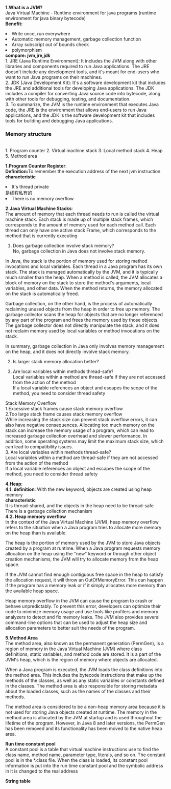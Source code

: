 
<b>1.What is a JVM?</b><br>
Java Virtual Machine - Runtime environment for java programs (runtime environment for java binary bytecode)<br>
<b>Benefit:</b><br>
<li>Write once, run everywhere</li>
<li>Automatic memory management, garbage collection function</li>
<li>Array subscript out of bounds check</li>
<li>polymorphism</li>
<b>compare: jvm,jre,jdk</b><br>
1. JRE (Java Runtime Environment): It includes the JVM along with other libraries and components required to run Java applications. The JRE doesn't include any development tools, and it's meant for end-users who want to run Java programs on their machines.<br>
2. JDK (Java Development Kit): It's a software development kit that includes the JRE and additional tools for developing Java applications. The JDK includes a compiler for converting Java source code into bytecode, along with other tools for debugging, testing, and documentation.<br>
3. To summarize, the JVM is the runtime environment that executes Java code, the JRE is the environment that allows end-users to run Java applications, and the JDK is the software development kit that includes tools for building and debugging Java applications.<br>

<h3>Memory structure</h3><br>
1. Program counter 2. Virtual machine stack 3. Local method stack 4. Heap 5. Method area <br>

<b>1.Program Counter Register</b>:<br>
<b>Definition:</b>To remember the execution address of the next jvm instruction<br>
<b>characteristic</b>
<li>It's thread private</li>是线程私有的
<li>There is no memory overflow</li>

<b>2.Java Virtual Machine Stacks</b>:<br>
The amount of memory that each thread needs to run is called the virtual machine stack. Each stack is made up of multiple stack frames, which corresponds to the amount of memory used for each method call. Each thread can only have one active stack Frame, which corresponds to the method that is currently executing<br>

1. Does garbage collection involve stack memory?<br>
No, garbage collection in Java does not involve stack memory.

In Java, the stack is the portion of memory used for storing method invocations and local variables. Each thread in a Java program has its own stack. The stack is managed automatically by the JVM, and it is typically much smaller than the heap. When a method is called, the JVM allocates a block of memory on the stack to store the method's arguments, local variables, and other data. When the method returns, the memory allocated on the stack is automatically freed.

Garbage collection, on the other hand, is the process of automatically reclaiming unused objects from the heap in order to free up memory. The garbage collector scans the heap for objects that are no longer referenced by any part of the program and frees the memory used by those objects. The garbage collector does not directly manipulate the stack, and it does not reclaim memory used by local variables or method invocations on the stack.

In summary, garbage collection in Java only involves memory management on the heap, and it does not directly involve stack memory.

2. Is larger stack memory allocation better?<br>


4. Are local variables within methods thread-safe?<br>
Local variables within a method are thread-safe if they are not accessed from the action of the method<br>
If a local variable references an object and escapes the scope of the method, you need to consider thread safety<br>

Stack Memory Overflow <br>
1.Excessive stack frames cause stack memory overflow<br>
2.Too large stack frame causes stack memory overflow<br>
While increasing the stack size can prevent stack overflow errors, it can also have negative consequences. Allocating too much memory on the stack can increase the memory usage of a program, which can lead to increased garbage collection overhead and slower performance. In addition, some operating systems may limit the maximum stack size, which can lead to compatibility issues.<br>
3. Are local variables within methods thread-safe?<br>
Local variables within a method are thread-safe if they are not accessed from the action of the method<br>
If a local variable references an object and escapes the scope of the method, you need to consider thread safety<br>


<b>4.Heap</b>:<br>
<b>4.1. definition</b>: With the new keyword, objects are created using heap memory<br>
<b>characteristic</b><br>
It is thread-shared, and the objects in the heap need to be thread-safe<br>
There is a garbage collection mechanism<br>
<b>4.2. Heap memory overflow</b><br>
In the context of the Java Virtual Machine (JVM), heap memory overflow refers to the situation when a Java program tries to allocate more memory on the heap than is available.

The heap is the portion of memory used by the JVM to store Java objects created by a program at runtime. When a Java program requests memory allocation on the heap using the "new" keyword or through other object creation mechanisms, the JVM will try to allocate memory from the heap space.

If the JVM cannot find enough contiguous free space in the heap to satisfy the allocation request, it will throw an OutOfMemoryError. This can happen if the program has a memory leak or if it simply allocates more memory than the available heap space.

Heap memory overflow in the JVM can cause the program to crash or behave unpredictably. To prevent this error, developers can optimize their code to minimize memory usage and use tools like profilers and memory analyzers to detect and fix memory leaks. The JVM also provides several command-line options that can be used to adjust the heap size and allocation parameters to better suit the needs of the program.<br>


<b>5.Method Area</b><br>
The method area, also known as the permanent generation (PermGen), is a region of memory in the Java Virtual Machine (JVM) where class definitions, static variables, and method code are stored. It is a part of the JVM's heap, which is the region of memory where objects are allocated.

When a Java program is executed, the JVM loads the class definitions into the method area. This includes the bytecode instructions that make up the methods of the classes, as well as any static variables or constants defined in the classes. The method area is also responsible for storing metadata about the loaded classes, such as the names of the classes and their methods.

The method area is considered to be a non-heap memory area because it is not used for storing Java objects created at runtime. The memory in the method area is allocated by the JVM at startup and is used throughout the lifetime of the program. However, in Java 8 and later versions, the PermGen has been removed and its functionality has been moved to the native heap area.

<b>Run time constant pool</b><br>
A constant pool is a table that virtual machine instructions use to find the class name, method name, parameter type, literals, and so on. The constant pool is in the *.class file. When the class is loaded, its constant pool information is put into the run time constant pool and the symbolic address in it is changed to the real address<br>

<b>String table</b><br>







